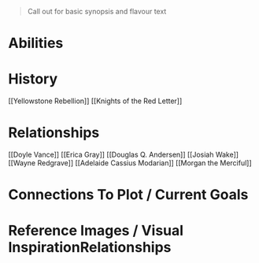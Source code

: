 > Call out for basic synopsis and flavour text

# Abilities

# History
[[Yellowstone Rebellion]]
[[Knights of the Red Letter]]
# Relationships
[[Doyle Vance]]
[[Erica Gray]]
[[Douglas Q. Andersen]]
[[Josiah Wake]]
[[Wayne Redgrave]]
[[Adelaide Cassius Modarian]]
[[Morgan the Merciful]]
# Connections To Plot / Current Goals

# Reference Images / Visual InspirationRelationships
